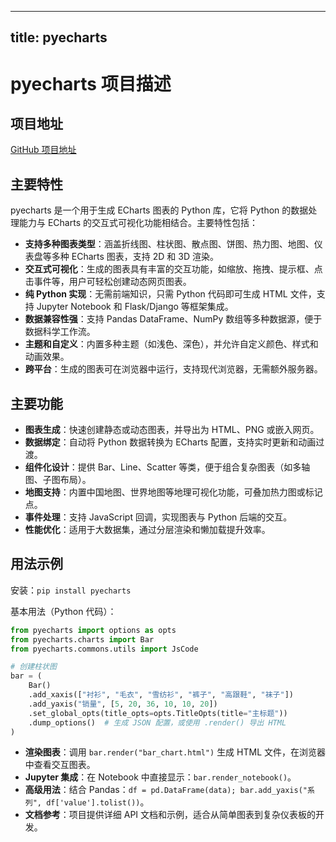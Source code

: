 
---
title: pyecharts
---

# pyecharts 项目描述

## 项目地址
[GitHub 项目地址](https://github.com/pyecharts/pyecharts)

## 主要特性
pyecharts 是一个用于生成 ECharts 图表的 Python 库，它将 Python 的数据处理能力与 ECharts 的交互式可视化功能相结合。主要特性包括：
- **支持多种图表类型**：涵盖折线图、柱状图、散点图、饼图、热力图、地图、仪表盘等多种 ECharts 图表，支持 2D 和 3D 渲染。
- **交互式可视化**：生成的图表具有丰富的交互功能，如缩放、拖拽、提示框、点击事件等，用户可轻松创建动态网页图表。
- **纯 Python 实现**：无需前端知识，只需 Python 代码即可生成 HTML 文件，支持 Jupyter Notebook 和 Flask/Django 等框架集成。
- **数据兼容性强**：支持 Pandas DataFrame、NumPy 数组等多种数据源，便于数据科学工作流。
- **主题和自定义**：内置多种主题（如浅色、深色），并允许自定义颜色、样式和动画效果。
- **跨平台**：生成的图表可在浏览器中运行，支持现代浏览器，无需额外服务器。

## 主要功能
- **图表生成**：快速创建静态或动态图表，并导出为 HTML、PNG 或嵌入网页。
- **数据绑定**：自动将 Python 数据转换为 ECharts 配置，支持实时更新和动画过渡。
- **组件化设计**：提供 Bar、Line、Scatter 等类，便于组合复杂图表（如多轴图、子图布局）。
- **地图支持**：内置中国地图、世界地图等地理可视化功能，可叠加热力图或标记点。
- **事件处理**：支持 JavaScript 回调，实现图表与 Python 后端的交互。
- **性能优化**：适用于大数据集，通过分层渲染和懒加载提升效率。

## 用法示例
安装：`pip install pyecharts`

基本用法（Python 代码）：
```python
from pyecharts import options as opts
from pyecharts.charts import Bar
from pyecharts.commons.utils import JsCode

# 创建柱状图
bar = (
    Bar()
    .add_xaxis(["衬衫", "毛衣", "雪纺衫", "裤子", "高跟鞋", "袜子"])
    .add_yaxis("销量", [5, 20, 36, 10, 10, 20])
    .set_global_opts(title_opts=opts.TitleOpts(title="主标题"))
    .dump_options()  # 生成 JSON 配置，或使用 .render() 导出 HTML
)
```

- **渲染图表**：调用 `bar.render("bar_chart.html")` 生成 HTML 文件，在浏览器中查看交互图表。
- **Jupyter 集成**：在 Notebook 中直接显示：`bar.render_notebook()`。
- **高级用法**：结合 Pandas：`df = pd.DataFrame(data); bar.add_yaxis("系列", df['value'].tolist())`。
- **文档参考**：项目提供详细 API 文档和示例，适合从简单图表到复杂仪表板的开发。